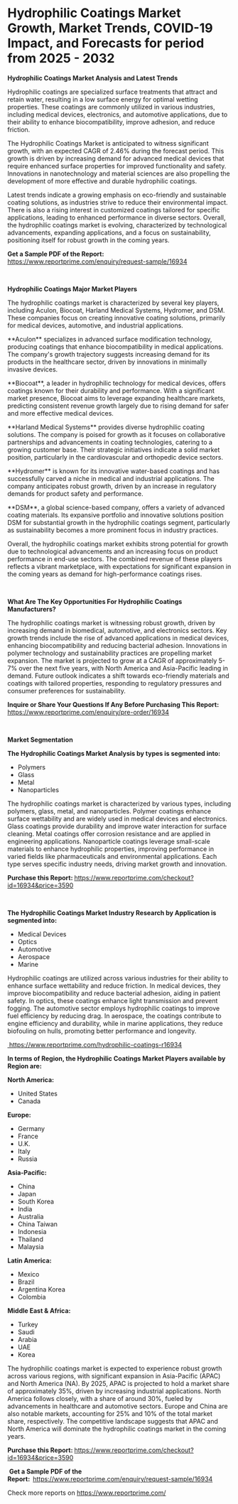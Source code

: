 <p><h1>Hydrophilic Coatings Market Growth, Market Trends, COVID-19 Impact, and Forecasts for period from 2025 - 2032</h1></p><p><strong>Hydrophilic Coatings Market Analysis and Latest Trends</strong></p>
<p><p>Hydrophilic coatings are specialized surface treatments that attract and retain water, resulting in a low surface energy for optimal wetting properties. These coatings are commonly utilized in various industries, including medical devices, electronics, and automotive applications, due to their ability to enhance biocompatibility, improve adhesion, and reduce friction.</p><p>The Hydrophilic Coatings Market is anticipated to witness significant growth, with an expected CAGR of 2.46% during the forecast period. This growth is driven by increasing demand for advanced medical devices that require enhanced surface properties for improved functionality and safety. Innovations in nanotechnology and material sciences are also propelling the development of more effective and durable hydrophilic coatings.</p><p>Latest trends indicate a growing emphasis on eco-friendly and sustainable coating solutions, as industries strive to reduce their environmental impact. There is also a rising interest in customized coatings tailored for specific applications, leading to enhanced performance in diverse sectors. Overall, the hydrophilic coatings market is evolving, characterized by technological advancements, expanding applications, and a focus on sustainability, positioning itself for robust growth in the coming years.</p></p>
<p><strong>Get a Sample PDF of the Report:&nbsp;</strong> <a href="https://www.reportprime.com/enquiry/request-sample/16934?utm_campaign=2530&utm_medium=2&utm_source=Github&utm_content=ia&utm_term=18032025&utm_id=hydrophilic-coatings">https://www.reportprime.com/enquiry/request-sample/16934</a></p>
<p>&nbsp;</p>
<p><strong>Hydrophilic Coatings Major Market Players</strong></p>
<p><p>The hydrophilic coatings market is characterized by several key players, including Aculon, Biocoat, Harland Medical Systems, Hydromer, and DSM. These companies focus on creating innovative coating solutions, primarily for medical devices, automotive, and industrial applications.</p><p>**Aculon** specializes in advanced surface modification technology, producing coatings that enhance biocompatibility in medical applications. The company's growth trajectory suggests increasing demand for its products in the healthcare sector, driven by innovations in minimally invasive devices.</p><p>**Biocoat**, a leader in hydrophilic technology for medical devices, offers coatings known for their durability and performance. With a significant market presence, Biocoat aims to leverage expanding healthcare markets, predicting consistent revenue growth largely due to rising demand for safer and more effective medical devices.</p><p>**Harland Medical Systems** provides diverse hydrophilic coating solutions. The company is poised for growth as it focuses on collaborative partnerships and advancements in coating technologies, catering to a growing customer base. Their strategic initiatives indicate a solid market position, particularly in the cardiovascular and orthopedic device sectors.</p><p>**Hydromer** is known for its innovative water-based coatings and has successfully carved a niche in medical and industrial applications. The company anticipates robust growth, driven by an increase in regulatory demands for product safety and performance.</p><p>**DSM**, a global science-based company, offers a variety of advanced coating materials. Its expansive portfolio and innovative solutions position DSM for substantial growth in the hydrophilic coatings segment, particularly as sustainability becomes a more prominent focus in industry practices.</p><p>Overall, the hydrophilic coatings market exhibits strong potential for growth due to technological advancements and an increasing focus on product performance in end-use sectors. The combined revenue of these players reflects a vibrant marketplace, with expectations for significant expansion in the coming years as demand for high-performance coatings rises.</p></p>
<p>&nbsp;</p>
<p><strong>What Are The Key Opportunities For Hydrophilic Coatings Manufacturers?</strong></p>
<p><p>The hydrophilic coatings market is witnessing robust growth, driven by increasing demand in biomedical, automotive, and electronics sectors. Key growth trends include the rise of advanced applications in medical devices, enhancing biocompatibility and reducing bacterial adhesion. Innovations in polymer technology and sustainability practices are propelling market expansion. The market is projected to grow at a CAGR of approximately 5-7% over the next five years, with North America and Asia-Pacific leading in demand. Future outlook indicates a shift towards eco-friendly materials and coatings with tailored properties, responding to regulatory pressures and consumer preferences for sustainability.</p></p>
<p><strong>Inquire or Share Your Questions If Any Before Purchasing This Report:</strong> <a href="https://www.reportprime.com/enquiry/pre-order/16934?utm_campaign=2530&utm_medium=2&utm_source=Github&utm_content=ia&utm_term=18032025&utm_id=hydrophilic-coatings">https://www.reportprime.com/enquiry/pre-order/16934</a></p>
<p>&nbsp;</p>
<p><strong>Market Segmentation</strong></p>
<p><strong>The Hydrophilic Coatings Market Analysis by types is segmented into:</strong></p>
<p><ul><li>Polymers</li><li>Glass</li><li>Metal</li><li>Nanoparticles</li></ul></p>
<p><p>The hydrophilic coatings market is characterized by various types, including polymers, glass, metal, and nanoparticles. Polymer coatings enhance surface wettability and are widely used in medical devices and electronics. Glass coatings provide durability and improve water interaction for surface cleaning. Metal coatings offer corrosion resistance and are applied in engineering applications. Nanoparticle coatings leverage small-scale materials to enhance hydrophilic properties, improving performance in varied fields like pharmaceuticals and environmental applications. Each type serves specific industry needs, driving market growth and innovation.</p></p>
<p><strong>Purchase this Report:&nbsp;</strong><a href="https://www.reportprime.com/checkout?id=16934&price=3590&utm_campaign=2530&utm_medium=2&utm_source=Github&utm_content=ia&utm_term=18032025&utm_id=hydrophilic-coatings">https://www.reportprime.com/checkout?id=16934&price=3590</a></p>
<p>&nbsp;</p>
<p><strong>The Hydrophilic Coatings Market Industry Research by Application is segmented into:</strong></p>
<p><ul><li>Medical Devices</li><li>Optics</li><li>Automotive</li><li>Aerospace</li><li>Marine</li></ul></p>
<p><p>Hydrophilic coatings are utilized across various industries for their ability to enhance surface wettability and reduce friction. In medical devices, they improve biocompatibility and reduce bacterial adhesion, aiding in patient safety. In optics, these coatings enhance light transmission and prevent fogging. The automotive sector employs hydrophilic coatings to improve fuel efficiency by reducing drag. In aerospace, the coatings contribute to engine efficiency and durability, while in marine applications, they reduce biofouling on hulls, promoting better performance and longevity.</p></p>
<p><a href="https://www.reportprime.com/hydrophilic-coatings-r16934?utm_campaign=2530&utm_medium=2&utm_source=Github&utm_content=ia&utm_term=18032025&utm_id=hydrophilic-coatings">&nbsp;https://www.reportprime.com/hydrophilic-coatings-r16934</a></p>
<p><strong>In terms of Region, the Hydrophilic Coatings Market Players available by Region are:</strong></p>
<p>
    <p> <strong> North America: </strong>
        <ul>
            <li>United States</li>
            <li>Canada</li>
        </ul>
        </p> 
    <p> <strong> Europe: </strong>
        <ul>
            <li>Germany</li>
            <li>France</li>
            <li>U.K.</li>
            <li>Italy</li>
            <li>Russia</li>
        </ul>
        </p> 
    <p> <strong> Asia-Pacific: </strong>
        <ul>
            <li>China</li>
            <li>Japan</li>
            <li>South Korea</li>
            <li>India</li>
            <li>Australia</li>
            <li>China Taiwan</li>
            <li>Indonesia</li>
            <li>Thailand</li>
            <li>Malaysia</li>
        </ul>
        </p> 
    <p> <strong> Latin America: </strong>
        <ul>
            <li>Mexico</li>
            <li>Brazil</li>
            <li>Argentina Korea</li>
            <li>Colombia</li>
        </ul>
        </p> 
    <p> <strong> Middle East & Africa: </strong>
        <ul>
            <li>Turkey</li>
            <li>Saudi</li>
            <li>Arabia</li>
            <li>UAE</li>
            <li>Korea</li>
        </ul>
    </p>
    </p>
<p><p>The hydrophilic coatings market is expected to experience robust growth across various regions, with significant expansion in Asia-Pacific (APAC) and North America (NA). By 2025, APAC is projected to hold a market share of approximately 35%, driven by increasing industrial applications. North America follows closely, with a share of around 30%, fueled by advancements in healthcare and automotive sectors. Europe and China are also notable markets, accounting for 25% and 10% of the total market share, respectively. The competitive landscape suggests that APAC and North America will dominate the hydrophilic coatings market in the coming years.</p></p>
<p><strong>Purchase this Report: </strong><a href="https://www.reportprime.com/checkout?id=16934&price=3590&utm_campaign=2530&utm_medium=2&utm_source=Github&utm_content=ia&utm_term=18032025&utm_id=hydrophilic-coatings">https://www.reportprime.com/checkout?id=16934&price=3590</a></p>
<p>&nbsp;<strong>Get a Sample PDF of the Report:&nbsp;&nbsp;</strong><a href="https://www.reportprime.com/enquiry/request-sample/16934?utm_campaign=2530&utm_medium=2&utm_source=Github&utm_content=ia&utm_term=18032025&utm_id=hydrophilic-coatings">https://www.reportprime.com/enquiry/request-sample/16934</a></p>
<p><strong></strong></p>
<p>Check more reports on <a href="https://www.reportprime.com/?utm_campaign=2530&utm_medium=2&utm_source=Github&utm_content=ia&utm_term=18032025&utm_id=hydrophilic-coatings">https://www.reportprime.com/</a></p>